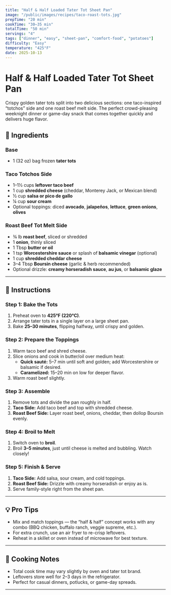 ```yaml
---
title: "Half & Half Loaded Tater Tot Sheet Pan"
image: "/public/images/recipes/taco-roast-tots.jpg"
prepTime: "20 min"
cookTime: "30–35 min"
totalTime: "50 min"
servings: "4"
tags: ["dinner", "easy", "sheet-pan", "comfort-food", "potatoes"]
difficulty: "Easy"
temperature: "425°F"
date: 2025-10-13
---
```


# Half & Half Loaded Tater Tot Sheet Pan

Crispy golden tater tots split into two delicious sections: one taco-inspired “totchos” side and one roast beef melt side. The perfect crowd-pleasing weeknight dinner or game-day snack that comes together quickly and delivers huge flavor.

## 🧂 Ingredients

### Base
* 1 (32 oz) bag frozen **tater tots**

### Taco Totchos Side
* 1–1½ cups **leftover taco beef**
* 1 cup **shredded cheese** (cheddar, Monterey Jack, or Mexican blend)
* ½ cup **salsa or pico de gallo**
* ¼ cup **sour cream**
* Optional toppings: diced **avocado**, **jalapeños**, **lettuce**, **green onions**, **olives**

### Roast Beef Tot Melt Side
* ¾ lb **roast beef**, sliced or shredded
* 1 **onion**, thinly sliced
* 1 Tbsp **butter or oil**
* 1 tsp **Worcestershire sauce** or splash of **balsamic vinegar** (optional)
* 1 cup **shredded cheddar cheese**
* 3–4 Tbsp **Boursin cheese** (garlic & herb recommended)
* Optional drizzle: **creamy horseradish sauce**, **au jus**, or **balsamic glaze**

---

## 🔪 Instructions

### Step 1: Bake the Tots
1. Preheat oven to **425°F (220°C)**.  
2. Arrange tater tots in a single layer on a large sheet pan.  
3. Bake **25–30 minutes**, flipping halfway, until crispy and golden.

### Step 2: Prepare the Toppings
1. Warm taco beef and shred cheese.  
2. Slice onions and cook in butter/oil over medium heat:  
   - **Quick sauté:** 5–7 min until soft and golden; add Worcestershire or balsamic if desired.  
   - **Caramelized:** 15–20 min on low for deeper flavor.  
3. Warm roast beef slightly.

### Step 3: Assemble
1. Remove tots and divide the pan roughly in half.  
2. **Taco Side:** Add taco beef and top with shredded cheese.  
3. **Roast Beef Side:** Layer roast beef, onions, cheddar, then dollop Boursin evenly.

### Step 4: Broil to Melt
1. Switch oven to **broil**.  
2. Broil **3–5 minutes**, just until cheese is melted and bubbling. Watch closely!

### Step 5: Finish & Serve
1. **Taco Side:** Add salsa, sour cream, and cold toppings.  
2. **Roast Beef Side:** Drizzle with creamy horseradish or enjoy as is.  
3. Serve family-style right from the sheet pan.

---

## 💡 Pro Tips

* Mix and match toppings — the “half & half” concept works with any combo (BBQ chicken, buffalo ranch, veggie supreme, etc.).  
* For extra crunch, use an air fryer to re-crisp leftovers.  
* Reheat in a skillet or oven instead of microwave for best texture.  

---

## 🍳 Cooking Notes

* Total cook time may vary slightly by oven and tater tot brand.  
* Leftovers store well for 2–3 days in the refrigerator.  
* Perfect for casual dinners, potlucks, or game-day spreads.  

---
